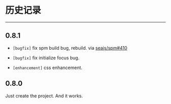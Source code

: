 # 历史记录

------------


## 0.8.1 

- ``[bugfix]`` fix spm build bug, rebuild.
    via [seajs/spm#410](https://github.com/seajs/spm/issues/410)

- ``[bugfix]`` fix initialize focus bug.

- ``[enhancement]`` css enhancement.


## 0.8.0

Just create the project. And it works.
